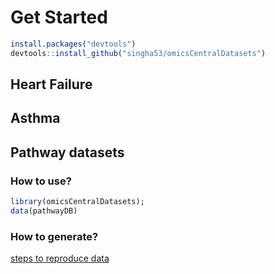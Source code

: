 # Get Started

```r
install.packages("devtools")
devtools::install_github("singha53/omicsCentralDatasets")
```

## Heart Failure

## Asthma

## Pathway datasets

### How to use?

```r
library(omicsCentralDatasets);
data(pathwayDB)
```

### How to generate?

[steps to reproduce data](https://github.com/singha53/omicsCentralDatasets/blob/master/pathways.md)
